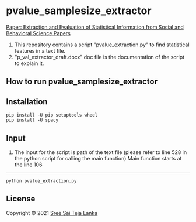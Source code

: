 # pvalue_samplesize_extractor
[Paper: Extraction and Evaluation of Statistical Information
from Social and Behavioral Science Papers](https://www.cs.odu.edu/~jwu/downloads/pubs/lanka-2021-scik/lanka-2021-scik.pdf)
1. This repository contains a script "pvalue_extraction.py" to find statistical features in a text file. 
2. "p_val_extractor_draft.docx" doc file is the documentation of the script to explain it.

## How to run pvalue_samplesize_extractor

Installation
---------------
    pip install -U pip setuptools wheel
    pip install -U spacy

Input
---------

1. The input for the script is path of the text file (please refer to line 528 in the python script for calling the main function)
Main function starts at the line 106

-------------------

    python pvalue_extraction.py 
    

## License
Copyright © 2021 [Sree Sai Teja Lanka](https://dl.acm.org/profile/99659731373)
